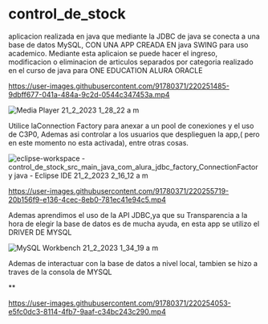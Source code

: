 # control_de_stock
aplicacion realizada en java  que mediante la  JDBC  de java se conecta a una base de datos MySQL,
CON UNA APP CREADA EN java SWING para uso academico.
Mediante esta aplicaion se puede hacer el ingreso, modificacion o eliminacion de articulos separados por 
categoria realizado en el curso de java para ONE EDUCATION ALURA ORACLE



https://user-images.githubusercontent.com/91780371/220251485-9dbff677-041a-484a-9c2d-0544c347453a.mp4



![Media Player 21_2_2023 1_28_22 a  m](https://user-images.githubusercontent.com/91780371/220253646-7bae2077-829e-46d6-b82d-544123132656.png)


Utilice laConnection Factory para anexar a un pool de conexiones y el uso de C3P0, Ademas asi controlar a los usuarios que desplieguen la app,( pero en este momento no esta activada), entre otras cosas.

![eclipse-workspace - control_de_stock_src_main_java_com_alura_jdbc_factory_ConnectionFactory java - Eclipse IDE 21_2_2023 2_16_12 a  m](https://user-images.githubusercontent.com/91780371/220253978-0e95421b-7775-4943-969b-f565723f1075.png)




https://user-images.githubusercontent.com/91780371/220255719-20b156f9-e136-4cec-8eb0-781ec41e94c5.mp4


Ademas aprendimos el uso de la API JDBC,ya que su  Transparencia a la hora de elegir la base de datos es de mucha ayuda, en esta app se utilizo el DRIVER DE MYSQL 

![MySQL Workbench 21_2_2023 1_34_19 a  m](https://user-images.githubusercontent.com/91780371/220248617-3e86096c-bc10-4a7d-ba6d-ac7b1fbb4e68.png)


Ademas de interactuar con la base de datos a nivel local, tambien se hizo a traves de la consola de MYSQL

**

https://user-images.githubusercontent.com/91780371/220254053-e5fc0dc3-8114-4fb7-9aaf-c34bc243c290.mp4















